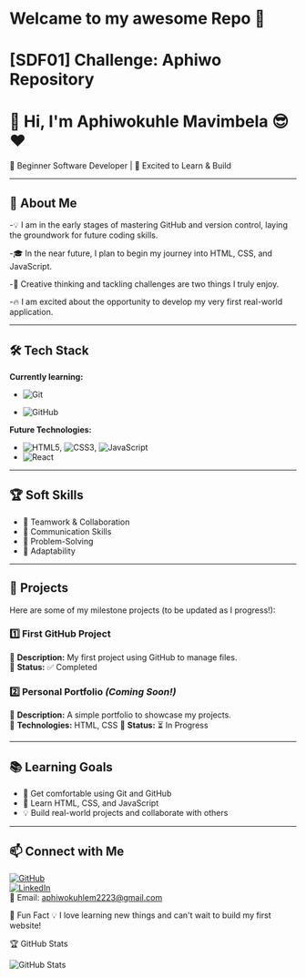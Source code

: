 # Welcame to my awesome Repo 🦋

# [SDF01] Challenge: Aphiwo Repository  

# 👋 Hi, I'm Aphiwokuhle Mavimbela 😎❤️

🌱 Beginner Software Developer | 🚀 Excited to Learn & Build

---

## 🎯 About Me

-💡 I am in the early stages of mastering GitHub and version control, laying the groundwork for future coding skills.

-🎓 In the near future, I plan to begin my journey into HTML, CSS, and JavaScript.

-🤖 Creative thinking and tackling challenges are two things I truly enjoy.

-🔥 I am excited about the opportunity to develop my very first real-world application.

---

## 🛠️ Tech Stack

**Currently learning:**

- ![Git](https://img.shields.io/badge/-Git-F05032?style=flat&logo=git&logoColor=blue)

- ![GitHub](https://img.shields.io/badge/-GitHub-181717?style=flat-circle&logo=github)

**Future Technologies:**

- ![HTML5](https://img.shields.io/badge/-HTML5-black?style=flat-circle&logo=html5&logoColor=white), ![CSS3](https://img.shields.io/badge/-CSS3-black?style=flat-circle&logo=css3), ![JavaScript](https://img.shields.io/badge/-JavaScript-black?style=flat-circle&logo=javascript)
- ![React](https://img.shields.io/badge/-React-black?style=flat-circle&logo=react)

---

## 🏆 Soft Skills

- 🤝 Teamwork & Collaboration
- 📢 Communication Skills
- 🎯 Problem-Solving
- 🚀 Adaptability

---

## 📌 Projects

Here are some of my milestone projects (to be updated as I progress!):

### **1️⃣ First GitHub Project**

🔹 **Description:** My first project using GitHub to manage files.  
🔹 **Status:** ✅ Completed

### **2️⃣ Personal Portfolio** _(Coming Soon!)_

🔹 **Description:** A simple portfolio to showcase my projects.  
🔹 **Technologies:** HTML, CSS
🔹 **Status:** ⏳ In Progress

---

## 📚 Learning Goals

- 🚀 Get comfortable using Git and GitHub
- 🎨 Learn HTML, CSS, and JavaScript
- 💡 Build real-world projects and collaborate with others

---

## 📫 Connect with Me

[![GitHub](https://img.shields.io/badge/-GitHub-181717?style=flat&logo=github&logoColor=white)](https://github.com/yourusername)  
[![LinkedIn](https://img.shields.io/badge/-LinkedIn-blue?style=flat&logo=linkedin&logoColor=white)](https://linkedin.com/in/yourprofile)  
📧 Email: aphiwokuhlem2223@gmail.com

🚀 Fun Fact
💡 I love learning new things and can't wait to build my first website!

🏆 GitHub Stats

![GitHub Stats](https://github-readme-stats.vercel.app/api?username=yourusername&show_icons=true&theme=radical)
